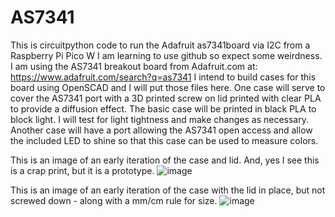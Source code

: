 # AS7341
This is circuitpython code to run the Adafruit as7341board via I2C from a Raspberry Pi Pico W
I am learning to use github so expect some weirdness.
I am using the AS7341 breakout board from Adafruit.com at: https://www.adafruit.com/search?q=as7341
I intend to build cases for this board using OpenSCAD and I will put those files here. 
One case will serve to cover the AS7341 port with a 3D printed screw on lid printed with clear PLA to provide a diffusion effect.
The basic case will be printed in black PLA to block light. I will test for light tightness and make changes as necessary.
Another case will have a port allowing the AS7341 open access and allow the included LED to shine so that this case can be used to measure colors.

This is an image of an early iteration of the case and lid. And, yes I see this is a crap print, but it is a prototype.
![image](https://github.com/joepardue/AS7341/assets/26350126/fc2acae4-0053-4138-bfdb-2765cb431053)

This is an image of an early iteration of the case with the lid in place, but not screwed down - along with a mm/cm rule for size.
![image](https://github.com/joepardue/AS7341/assets/26350126/c5022a18-14b9-4513-a7b6-9e66b5d95013)